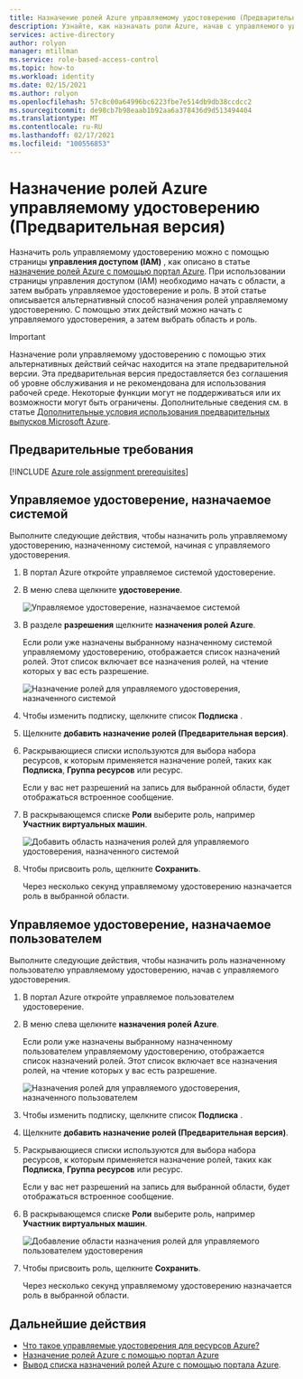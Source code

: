 ```yaml
---
title: Назначение ролей Azure управляемому удостоверению (Предварительная версия) — Azure RBAC
description: Узнайте, как назначать роли Azure, начав с управляемого удостоверения, а затем выбрав область и роль с помощью портал Azure и управления доступом на основе ролей Azure (Azure RBAC).
services: active-directory
author: rolyon
manager: mtillman
ms.service: role-based-access-control
ms.topic: how-to
ms.workload: identity
ms.date: 02/15/2021
ms.author: rolyon
ms.openlocfilehash: 57c8c00a64996bc6223fbe7e514db9db38ccdcc2
ms.sourcegitcommit: de98cb7b98eaab1b92aa6a378436d9d513494404
ms.translationtype: MT
ms.contentlocale: ru-RU
ms.lasthandoff: 02/17/2021
ms.locfileid: "100556853"
---
```

# <a name="assign-azure-roles-to-a-managed-identity-preview"></a>Назначение ролей Azure управляемому удостоверению (Предварительная версия)

Назначить роль управляемому удостоверению можно с помощью страницы **управления доступом (IAM)** , как описано в статье [назначение ролей Azure с помощью портал Azure](role-assignments-portal.md). При использовании страницы управления доступом (IAM) необходимо начать с области, а затем выбрать управляемое удостоверение и роль. В этой статье описывается альтернативный способ назначения ролей управляемому удостоверению. С помощью этих действий можно начать с управляемого удостоверения, а затем выбрать область и роль.

> [!IMPORTANT]
> Назначение роли управляемому удостоверению с помощью этих альтернативных действий сейчас находится на этапе предварительной версии.
> Эта предварительная версия предоставляется без соглашения об уровне обслуживания и не рекомендована для использования рабочей среде. Некоторые функции могут не поддерживаться или их возможности могут быть ограничены.
> Дополнительные сведения см. в статье [Дополнительные условия использования предварительных выпусков Microsoft Azure](https://azure.microsoft.com/support/legal/preview-supplemental-terms/).

## <a name="prerequisites"></a>Предварительные требования

[!INCLUDE [Azure role assignment prerequisites](../../includes/role-based-access-control/prerequisites-role-assignments.md)]

## <a name="system-assigned-managed-identity"></a>Управляемое удостоверение, назначаемое системой

Выполните следующие действия, чтобы назначить роль управляемому удостоверению, назначенному системой, начиная с управляемого удостоверения.

1. В портал Azure откройте управляемое системой удостоверение.

1. В меню слева щелкните **удостоверение**.

    ![Управляемое удостоверение, назначаемое системой](./media/shared/identity-system-assigned.png)

1. В разделе **разрешения** щелкните **назначения ролей Azure**.

    Если роли уже назначены выбранному назначенному системой управляемому удостоверению, отображается список назначений ролей. Этот список включает все назначения ролей, на чтение которых у вас есть разрешение.

    ![Назначение ролей для управляемого удостоверения, назначенного системой](./media/shared/role-assignments-system-assigned.png)

1. Чтобы изменить подписку, щелкните список **Подписка** .

1. Щелкните **добавить назначение ролей (Предварительная версия)**.

1. Раскрывающиеся списки используются для выбора набора ресурсов, к которым применяется назначение ролей, таких как **Подписка**, **Группа ресурсов** или ресурс.

    Если у вас нет разрешений на запись для выбранной области, будет отображаться встроенное сообщение. 

1. В раскрывающемся списке **Роли** выберите роль, например **Участник виртуальных машин**.

   ![Добавить область назначения ролей для управляемого удостоверения, назначенного системой](./media/role-assignments-portal-managed-identity/add-role-assignment-with-scope.png)

1. Чтобы присвоить роль, щелкните **Сохранить**.

   Через несколько секунд управляемому удостоверению назначается роль в выбранной области.

## <a name="user-assigned-managed-identity"></a>Управляемое удостоверение, назначаемое пользователем

Выполните следующие действия, чтобы назначить роль назначенному пользователю управляемому удостоверению, начав с управляемого удостоверения.

1. В портал Azure откройте управляемое пользователем удостоверение.

1. В меню слева щелкните **назначения ролей Azure**.

    Если роли уже назначены выбранному назначенному пользователем управляемому удостоверению, отображается список назначений ролей. Этот список включает все назначения ролей, на чтение которых у вас есть разрешение.

    ![Назначения ролей для управляемого удостоверения, назначенного пользователем](./media/shared/role-assignments-user-assigned.png)

1. Чтобы изменить подписку, щелкните список **Подписка** .

1. Щелкните **добавить назначение ролей (Предварительная версия)**.

1. Раскрывающиеся списки используются для выбора набора ресурсов, к которым применяется назначение ролей, таких как **Подписка**, **Группа ресурсов** или ресурс.

    Если у вас нет разрешений на запись для выбранной области, будет отображаться встроенное сообщение. 

1. В раскрывающемся списке **Роли** выберите роль, например **Участник виртуальных машин**.

   ![Добавление области назначения ролей для управляемого пользователем удостоверения](./media/role-assignments-portal-managed-identity/add-role-assignment-with-scope.png)

1. Чтобы присвоить роль, щелкните **Сохранить**.

   Через несколько секунд управляемому удостоверению назначается роль в выбранной области.

## <a name="next-steps"></a>Дальнейшие действия

- [Что такое управляемые удостоверения для ресурсов Azure?](../active-directory/managed-identities-azure-resources/overview.md)
- [Назначение ролей Azure с помощью портал Azure](role-assignments-portal.md)
- [Вывод списка назначений ролей Azure с помощью портала Azure](role-assignments-list-portal.md).
